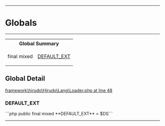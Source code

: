 - - -

# Globals #

- - -

<table id="summary_global" class="title">
<tr><th colspan="2" class="title">Global Summary</th></tr>
<tr>
<td class="type">final  mixed</td>
<td class="description"><p class="name"><a href="#DEFAULT_EXT">DEFAULT_EXT</a></p></td>
</tr>
</table>

<h2 id="detail_global">Global Detail</h2>
<a href="https://github.com/JeyDotC/Hirudo-docs/blob/master/source/framework/hirudo/Hirudo/Lang/Loader.php.md#line48" class="location">framework\hirudo\Hirudo\Lang\Loader.php at line 48</a>

<h3 id="DEFAULT_EXT">DEFAULT_EXT</h3>
```php
public final  mixed **DEFAULT_EXT** = $DS```
<div class="details">
</div>

- - -

